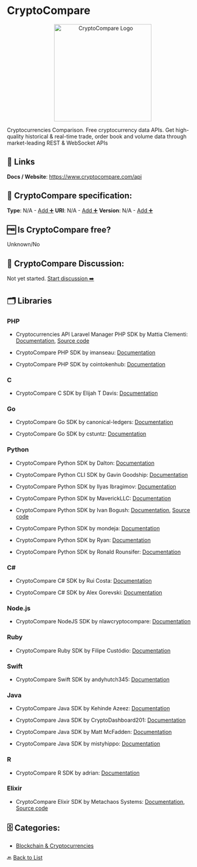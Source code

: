 # CryptoCompare
<p align="center">
    <img width="256" src="https://raw.githubusercontent.com/apis-list/apis-list/main/apis/cryptocompare/logo_256x256.png" alt="CryptoCompare Logo"/>
</p>
Cryptocurrencies Comparison. Free cryptocurrency data APIs. Get high-quality historical &amp; real-time trade, order book and volume data through market-leading REST &amp; WebSocket APIs

##  🔗 Links
**Docs / Website**: https://www.cryptocompare.com/api

## 🧬 CryptoCompare specification:
**Type**: N/A - [Add ➕](https://github.com/apis-list/apis-list/edit/main/apis-list.yaml)
**URI**: N/A - [Add ➕](https://github.com/apis-list/apis-list/edit/main/apis-list.yaml)
**Version**: N/A - [Add ➕](https://github.com/apis-list/apis-list/edit/main/apis-list.yaml)

## 🆓 Is CryptoCompare free?
 Unknown/No 

## 💬 CryptoCompare Discussion:
Not yet started. [Start discussion ➡️](https://github.com/apis-list/apis-list/discussions/new)

## 🗂️ Libraries
### PHP
- Cryptocurrencies API Laravel Manager PHP SDK by Mattia Clementi: [Documentation](https://github.com/ilCleme/cryptocurrencies-laravel), [Source code](https://packagist.org/packages/ilcleme/cryptocurrencies-laravel)

- CryptoCompare PHP SDK by imanseau: [Documentation](https://github.com/imanseau/CryptoCompare-PHP)

- CryptoCompare PHP SDK by cointokenhub: [Documentation](https://github.com/cointokenhub/cryptocompare-php-api)

### C
- CryptoCompare C SDK by Elijah T Davis: [Documentation](https://github.com/Eliiijaaaaah/CryptoArbitrage)

### Go
- CryptoCompare Go SDK by canonical-ledgers: [Documentation](https://github.com/canonical-ledgers/cryptoprice)

- CryptoCompare Go SDK by cstuntz: [Documentation](https://github.com/cstuntz/cryptocompare-scrape)

### Python
- CryptoCompare Python SDK by Dalton: [Documentation](https://github.com/daltonherriman76/Current-Crypto-Pricing)

- CryptoCompare Python CLI SDK by Gavin Goodship: [Documentation](https://github.com/goodship1/CoinCommand)

- CryptoCompare Python SDK by Ilyas Ibragimov: [Documentation](https://github.com/IlyasI/CryptoDataToCSV)

- CryptoCompare Python SDK by MaverickLLC: [Documentation](https://github.com/MaverickLLC/cryptocompareapi_python_MavericLLC)

- CryptoCompare Python SDK by Ivan Bogush: [Documentation](https://github.com/OkThought/cryptocmp), [Source code](https://pypi.org/project/cryptocmp/)

- CryptoCompare Python SDK by mondeja: [Documentation](https://github.com/mondeja/pycryptocompare)

- CryptoCompare Python SDK by Ryan: [Documentation](https://github.com/Ryan3435/CryptoCompare-Python)

- CryptoCompare Python SDK by Ronald Rounsifer: [Documentation](https://github.com/iJEEBUS/CryptoComparePython)

### C#
- CryptoCompare C# SDK by Rui Costa: [Documentation](https://github.com/ruidacosta/CryptoDataMarket)

- CryptoCompare C# SDK by Alex Gorevski: [Documentation](https://github.com/agorevski/CryptoPrices)

### Node.js
- CryptoCompare NodeJS SDK by nlawcryptocompare: [Documentation](https://github.com/nlawcryptocompare/ccc-write-trades)

### Ruby
- CryptoCompare Ruby SDK by Filipe Custódio: [Documentation](https://github.com/fcustodio90/crypto_compare_api)

### Swift
- CryptoCompare Swift SDK by andyhutch345: [Documentation](https://github.com/andyhutch345/coinDataRetrieval)

### Java
- CryptoCompare Java SDK by Kehinde Azeez: [Documentation](https://github.com/africaken/Crypto-Currency-Project)

- CryptoCompare Java SDK by CryptoDashboard201: [Documentation](https://github.com/CryptoDashboard201/DataFromAPI)

- CryptoCompare Java SDK by Matt McFadden: [Documentation](https://github.com/mcfadd/Cryptos4J)

- CryptoCompare Java SDK by mistyhippo: [Documentation](https://github.com/mistyhippo/cryptocompare_api)

### R
- CryptoCompare R SDK by adrian: [Documentation](https://github.com/ilyein/crypto-prices-api)

### Elixir
- CryptoCompare Elixir SDK by Metachaos Systems: [Documentation](https://github.com/metachaos-systems/cryptocomparex), [Source code](https://hexdocs.pm/cryptocomparex/api-reference.html)


## 🗄️ Categories:
- [Blockchain & Cryptocurrencies](https://github.com/apis-list/apis-list#blockchain--cryptocurrencies-)

🔙  [Back to List](https://github.com/apis-list/apis-list)
